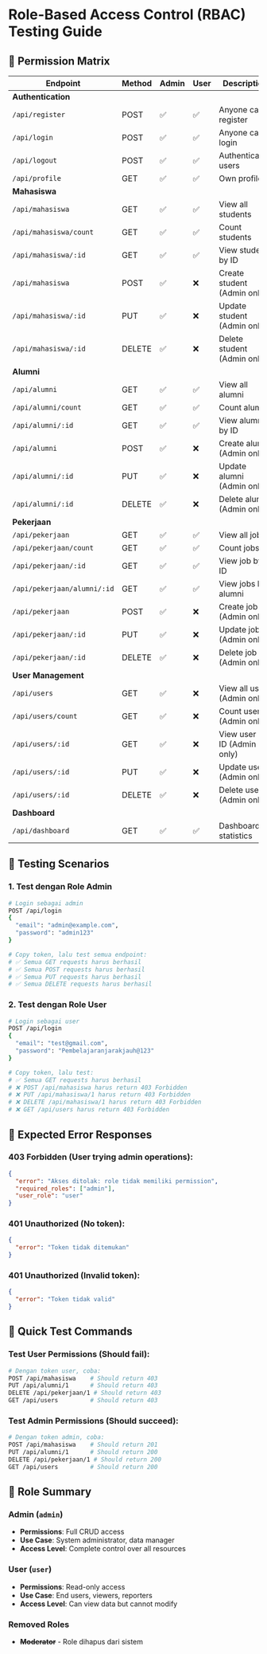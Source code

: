 # Role-Based Access Control (RBAC) Testing Guide

## 🔐 **Permission Matrix**

| Endpoint | Method | Admin | User | Description |
|----------|--------|-------|------|-------------|
| **Authentication** |
| `/api/register` | POST | ✅ | ✅ | Anyone can register |
| `/api/login` | POST | ✅ | ✅ | Anyone can login |
| `/api/logout` | POST | ✅ | ✅ | Authenticated users |
| `/api/profile` | GET | ✅ | ✅ | Own profile |
| **Mahasiswa** |
| `/api/mahasiswa` | GET | ✅ | ✅ | View all students |
| `/api/mahasiswa/count` | GET | ✅ | ✅ | Count students |
| `/api/mahasiswa/:id` | GET | ✅ | ✅ | View student by ID |
| `/api/mahasiswa` | POST | ✅ | ❌ | Create student (Admin only) |
| `/api/mahasiswa/:id` | PUT | ✅ | ❌ | Update student (Admin only) |
| `/api/mahasiswa/:id` | DELETE | ✅ | ❌ | Delete student (Admin only) |
| **Alumni** |
| `/api/alumni` | GET | ✅ | ✅ | View all alumni |
| `/api/alumni/count` | GET | ✅ | ✅ | Count alumni |
| `/api/alumni/:id` | GET | ✅ | ✅ | View alumni by ID |
| `/api/alumni` | POST | ✅ | ❌ | Create alumni (Admin only) |
| `/api/alumni/:id` | PUT | ✅ | ❌ | Update alumni (Admin only) |
| `/api/alumni/:id` | DELETE | ✅ | ❌ | Delete alumni (Admin only) |
| **Pekerjaan** |
| `/api/pekerjaan` | GET | ✅ | ✅ | View all jobs |
| `/api/pekerjaan/count` | GET | ✅ | ✅ | Count jobs |
| `/api/pekerjaan/:id` | GET | ✅ | ✅ | View job by ID |
| `/api/pekerjaan/alumni/:id` | GET | ✅ | ✅ | View jobs by alumni |
| `/api/pekerjaan` | POST | ✅ | ❌ | Create job (Admin only) |
| `/api/pekerjaan/:id` | PUT | ✅ | ❌ | Update job (Admin only) |
| `/api/pekerjaan/:id` | DELETE | ✅ | ❌ | Delete job (Admin only) |
| **User Management** |
| `/api/users` | GET | ✅ | ❌ | View all users (Admin only) |
| `/api/users/count` | GET | ✅ | ❌ | Count users (Admin only) |
| `/api/users/:id` | GET | ✅ | ❌ | View user by ID (Admin only) |
| `/api/users/:id` | PUT | ✅ | ❌ | Update user (Admin only) |
| `/api/users/:id` | DELETE | ✅ | ❌ | Delete user (Admin only) |
| **Dashboard** |
| `/api/dashboard` | GET | ✅ | ✅ | Dashboard statistics |

## 🧪 **Testing Scenarios**

### **1. Test dengan Role Admin**
```bash
# Login sebagai admin
POST /api/login
{
  "email": "admin@example.com",
  "password": "admin123"
}

# Copy token, lalu test semua endpoint:
# ✅ Semua GET requests harus berhasil
# ✅ Semua POST requests harus berhasil  
# ✅ Semua PUT requests harus berhasil
# ✅ Semua DELETE requests harus berhasil
```

### **2. Test dengan Role User**
```bash
# Login sebagai user
POST /api/login
{
  "email": "test@gmail.com", 
  "password": "Pembelajaranjarakjauh@123"
}

# Copy token, lalu test:
# ✅ Semua GET requests harus berhasil
# ❌ POST /api/mahasiswa harus return 403 Forbidden
# ❌ PUT /api/mahasiswa/1 harus return 403 Forbidden  
# ❌ DELETE /api/mahasiswa/1 harus return 403 Forbidden
# ❌ GET /api/users harus return 403 Forbidden
```

## 🚨 **Expected Error Responses**

### **403 Forbidden (User trying admin operations):**
```json
{
  "error": "Akses ditolak: role tidak memiliki permission",
  "required_roles": ["admin"],
  "user_role": "user"
}
```

### **401 Unauthorized (No token):**
```json
{
  "error": "Token tidak ditemukan"
}
```

### **401 Unauthorized (Invalid token):**
```json
{
  "error": "Token tidak valid"
}
```

## 🎯 **Quick Test Commands**

### **Test User Permissions (Should fail):**
```bash
# Dengan token user, coba:
POST /api/mahasiswa    # Should return 403
PUT /api/alumni/1      # Should return 403  
DELETE /api/pekerjaan/1 # Should return 403
GET /api/users         # Should return 403
```

### **Test Admin Permissions (Should succeed):**
```bash
# Dengan token admin, coba:
POST /api/mahasiswa    # Should return 201
PUT /api/alumni/1      # Should return 200
DELETE /api/pekerjaan/1 # Should return 200  
GET /api/users         # Should return 200
```

## 🔑 **Role Summary**

### **Admin (`admin`)**
- **Permissions**: Full CRUD access
- **Use Case**: System administrator, data manager
- **Access Level**: Complete control over all resources

### **User (`user`)**  
- **Permissions**: Read-only access
- **Use Case**: End users, viewers, reporters
- **Access Level**: Can view data but cannot modify

### **Removed Roles**
- ~~**Moderator**~~ - Role dihapus dari sistem

